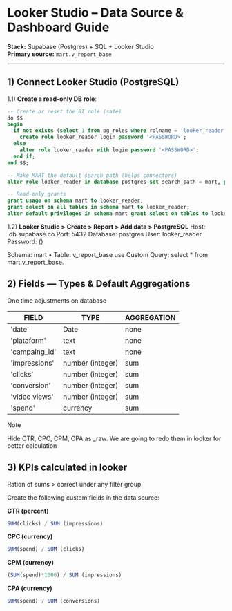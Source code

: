 # Looker Studio – Data Source & Dashboard Guide

**Stack:** Supabase (Postgres) + SQL + Looker Studio  
**Primary source:** `mart.v_report_base` 

---

## 1) Connect Looker Studio (PostgreSQL)

1.1) **Create a read-only DB role**:
```sql
-- Create or reset the BI role (safe)
do $$
begin
  if not exists (select 1 from pg_roles where rolname = 'looker_reader') then
    create role looker_reader login password '<PASSWORD>';
  else
    alter role looker_reader with login password '<PASSWORD>';
  end if;
end $$;

-- Make MART the default search path (helps connectors)
alter role looker_reader in database postgres set search_path = mart, public;

-- Read-only grants
grant usage on schema mart to looker_reader;
grant select on all tables in schema mart to looker_reader;
alter default privileges in schema mart grant select on tables to looker_reader;
```

1.2) **Looker Studio > Create > Report > Add data > PostgreSQL**
Host: <project>.db.supabase.co
Port: 5432
Database: postgres
User: looker_reader
Password: (<PASSWORD>)

Schema: mart • Table: v_report_base
use Custom Query: select * from mart.v_report_base.

## **2) Fields — Types & Default Aggregations**
One time adjustments on database 

| FIELD | TYPE | AGGREGATION | 
| --- | --- | --- |
| 'date' | Date | none|
| 'plataform' | text | none|
| 'campaing_id' | text | none |
| 'impressions' | number (integer) | sum |
| 'clicks' |  number (integer) | sum |
| 'conversion' | number (integer) | sum |
| 'video views' | number (integer) | sum |
| 'spend' | currency | sum

> [!NOTE]
> Hide CTR, CPC, CPM, CPA as _raw. We are going to redo them in looker for better calculation

## **3) KPIs calculated in looker**
Ration of sums > correct under any filter group. 

Create the following custom fields in the data source:

**CTR (percent)**
```sql 
SUM(clicks) / SUM (impressions)
```

**CPC (currency)**
```sql 
SUM(spend) / SUM (clicks)
```

**CPM (currency)**
```sql 
(SUM(spend)*1000) / SUM (impressions)
```

**CPA (currency)**
```sql 
SUM(spend) / SUM (conversions)
```

